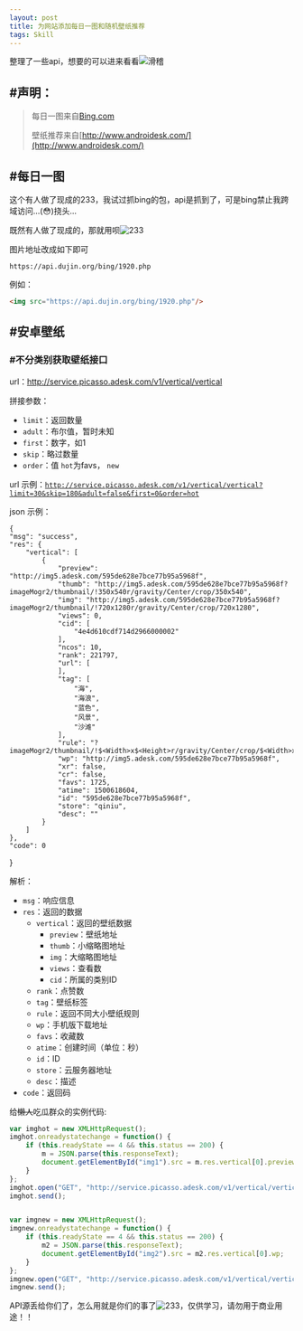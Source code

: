 ```yaml
---
layout: post
title: 为网站添加每日一图和随机壁纸推荐
tags: Skill
---
```


整理了一些api，想要的可以进来看看![滑稽](/exp/funny.png)

## #声明：
> 每日一图来自[Bing.com](Bing.com)
>
> 壁纸推荐来自[http://www.androidesk.com/](http://www.androidesk.com/)

## #每日一图

这个有人做了现成的233，我试过抓bing的包，api是抓到了，可是bing禁止我跨域访问...(:flushed:)挠头...

既然有人做了现成的，那就用呗![233](/exp/funnycry.png)

图片地址改成如下即可

```
https://api.dujin.org/bing/1920.php
```
例如：

```html
<img src="https://api.dujin.org/bing/1920.php"/>
```

## #安卓壁纸

### #不分类别获取壁纸接口

url：http://service.picasso.adesk.com/v1/vertical/vertical

拼接参数：

- `limit`：返回数量
- `adult`：布尔值，暂时未知
- `first`：数字，如1
- `skip`：略过数量
- `order`：值 `hot`为favs， `new`

url 示例：[`http://service.picasso.adesk.com/v1/vertical/vertical?limit=30&skip=180&adult=false&first=0&order=hot`](http://service.picasso.adesk.com/v1/vertical/vertical?limit=30&skip=180&adult=false&first=0&order=hot)


json 示例：

    {
    "msg": "success",
    "res": {
        "vertical": [
            {
                "preview": "http://img5.adesk.com/595de628e7bce77b95a5968f",
                "thumb": "http://img5.adesk.com/595de628e7bce77b95a5968f?imageMogr2/thumbnail/!350x540r/gravity/Center/crop/350x540",
                "img": "http://img5.adesk.com/595de628e7bce77b95a5968f?imageMogr2/thumbnail/!720x1280r/gravity/Center/crop/720x1280",
                "views": 0,
                "cid": [
                    "4e4d610cdf714d2966000002"
                ],
                "ncos": 10,
                "rank": 221797,
                "url": [
                ],
                "tag": [
                    "海",
                    "海浪",
                    "蓝色",
                    "风景",
                    "沙滩"
                ],
                "rule": "?imageMogr2/thumbnail/!$<Width>x$<Height>r/gravity/Center/crop/$<Width>x$<Height>",
                "wp": "http://img5.adesk.com/595de628e7bce77b95a5968f",
                "xr": false,
                "cr": false,
                "favs": 1725,
                "atime": 1500618604,
                "id": "595de628e7bce77b95a5968f",
                "store": "qiniu",
                "desc": ""
            }
        ]
    },
    "code": 0
}


解析：

- `msg`：响应信息
- `res`：返回的数据
    - `vertical`：返回的壁纸数据
        - `preview`：壁纸地址
        - `thumb`：小缩略图地址
        - `img`：大缩略图地址
        - `views`：查看数
        - `cid`：所属的类别ID
    - `rank`：点赞数
    - `tag`：壁纸标签
    - `rule`：返回不同大小壁纸规则
    - `wp`：手机版下载地址
    - `favs`：收藏数
    - `atime`：创建时间（单位：秒）
    - `id`：ID
    - `store`：云服务器地址
    - `desc`：描述
- `code`：返回码

给~~懒人~~吃瓜群众的实例代码:

```javascript
var imghot = new XMLHttpRequest();
imghot.onreadystatechange = function() {
    if (this.readyState == 4 && this.status == 200) {
        m = JSON.parse(this.responseText);
        document.getElementById("img1").src = m.res.vertical[0].preview;
    }
};
imghot.open("GET", "http://service.picasso.adesk.com/v1/vertical/vertical?limit=30&skip=180&adult=false&first=0&order=hot", true);
imghot.send();


var imgnew = new XMLHttpRequest();
imgnew.onreadystatechange = function() {
    if (this.readyState == 4 && this.status == 200) {
        m2 = JSON.parse(this.responseText);
        document.getElementById("img2").src = m2.res.vertical[0].wp;
    }
};
imgnew.open("GET", "http://service.picasso.adesk.com/v1/vertical/vertical?limit=30&skip=180&adult=false&first=0&order=new", true);
imgnew.send();
```

API源丢给你们了，怎么用就是你们的事了![233](/exp/funnycry.png)，仅供学习，请勿用于商业用途！！
